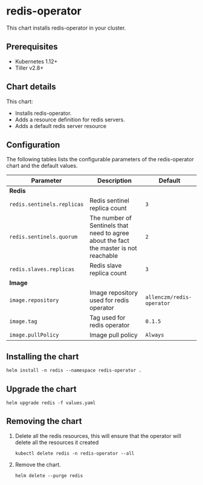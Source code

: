 # redis-operator

This chart installs redis-operator in your cluster.

## Prerequisites

* Kubernetes 1.12+
* Tiller v2.8+

## Chart details

This chart:
* Installs redis-operator.
* Adds a resource definition for redis servers.
* Adds a default redis server resource

## Configuration

The following tables lists the configurable parameters of the redis-operator chart and the default values.

| Parameter                  | Description                        | Default                 |
| -----------------------    | ---------------------------------- | ----------------------- |
| **Redis** |
| `redis.sentinels.replicas`     | Redis sentinel replica count | `3` |
| `redis.sentinels.quorum`       | The number of Sentinels that need to agree about the fact the master is not reachable | `2` |
| `redis.slaves.replicas`  | Redis slave replica count | `3` |
| **Image** |
| `image.repository` | Image repository used for redis operator | `allenczm/redis-operator` |
| `image.tag` | Tag used for redis operator | `0.1.5` |
| `image.pullPolicy` | Image pull policy | `Always` |

## Installing the chart

```
helm install -n redis --namespace redis-operator .
```

## Upgrade the chart
```
helm upgrade redis -f values.yaml
```

## Removing the chart

1. Delete all the redis resources, this will ensure that the operator will delete all the resources it created
    ```
    kubectl delete redis -n redis-operator --all
    ```
2. Remove the chart.
    ```
    helm delete --purge redis
    ```
